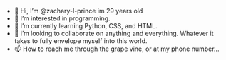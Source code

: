 - 👋 Hi, I’m @zachary-l-prince im 29 years old
- 👀 I’m interested in programming.
- 🌱 I’m currently learning Python, CSS, and HTML.
- 💞️ I’m looking to collaborate on anything and everything. Whatever it takes to fully envelope myself into this world.
- 📫 How to reach me through the grape vine, or at my phone number...

<!---
zachary-l-prince/zachary-l-prince is a ✨ special ✨ repository because its `README.md` (this file) appears on your GitHub profile.
You can click the Preview link to take a look at your changes.
--->
